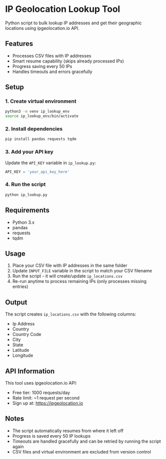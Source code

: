 # IP Geolocation Lookup Tool

Python script to bulk lookup IP addresses and get their geographic locations using ipgeolocation.io API.

## Features

- Processes CSV files with IP addresses
- Smart resume capability (skips already processed IPs)
- Progress saving every 50 IPs
- Handles timeouts and errors gracefully

## Setup

### 1. Create virtual environment

```bash
python3 -m venv ip_lookup_env
source ip_lookup_env/bin/activate
```

### 2. Install dependencies

```bash
pip install pandas requests tqdm
```

### 3. Add your API key

Update the `API_KEY` variable in `ip_lookup.py`:

```python
API_KEY = 'your_api_key_here'
```

### 4. Run the script

```bash
python ip_lookup.py
```

## Requirements

- Python 3.x
- pandas
- requests
- tqdm

## Usage

1. Place your CSV file with IP addresses in the same folder
2. Update `INPUT_FILE` variable in the script to match your CSV filename
3. Run the script - it will create/update `ip_locations.csv`
4. Re-run anytime to process remaining IPs (only processes missing entries)

## Output

The script creates `ip_locations.csv` with the following columns:

- Ip Address
- Country
- Country Code
- City
- State
- Latitude
- Longitude

## API Information

This tool uses ipgeolocation.io API:

- Free tier: 1000 requests/day
- Rate limit: ~1 request per second
- Sign up at: https://ipgeolocation.io

## Notes

- The script automatically resumes from where it left off
- Progress is saved every 50 IP lookups
- Timeouts are handled gracefully and can be retried by running the script again
- CSV files and virtual environment are excluded from version control